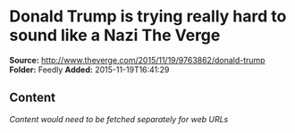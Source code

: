 # Donald Trump is trying really hard to sound like a Nazi The Verge

**Source:** http://www.theverge.com/2015/11/19/9763862/donald-trump
**Folder:** Feedly
**Added:** 2015-11-19T16:41:29




## Content
*Content would need to be fetched separately for web URLs*
